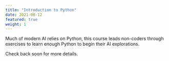 ```yaml
---
title: "Introduction to Python"
date: 2021-08-12
featured: true
weight: 1
---
```


Much of modern AI relies on Python, this course leads non-coders through exercises to learn enough Python to begin their AI explorations.


Check back soon for more details.
